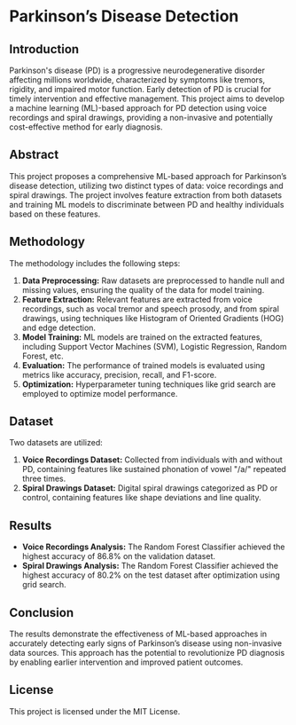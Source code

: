 # Parkinson’s Disease Detection

## Introduction
Parkinson's disease (PD) is a progressive neurodegenerative disorder affecting millions worldwide, characterized by symptoms like tremors, rigidity, and impaired motor function. Early detection of PD is crucial for timely intervention and effective management. This project aims to develop a machine learning (ML)-based approach for PD detection using voice recordings and spiral drawings, providing a non-invasive and potentially cost-effective method for early diagnosis.

## Abstract
This project proposes a comprehensive ML-based approach for Parkinson’s disease detection, utilizing two distinct types of data: voice recordings and spiral drawings. The project involves feature extraction from both datasets and training ML models to discriminate between PD and healthy individuals based on these features.

## Methodology
The methodology includes the following steps:
1. **Data Preprocessing:** Raw datasets are preprocessed to handle null and missing values, ensuring the quality of the data for model training.
2. **Feature Extraction:** Relevant features are extracted from voice recordings, such as vocal tremor and speech prosody, and from spiral drawings, using techniques like Histogram of Oriented Gradients (HOG) and edge detection.
3. **Model Training:** ML models are trained on the extracted features, including Support Vector Machines (SVM), Logistic Regression, Random Forest, etc.
4. **Evaluation:** The performance of trained models is evaluated using metrics like accuracy, precision, recall, and F1-score.
5. **Optimization:** Hyperparameter tuning techniques like grid search are employed to optimize model performance.

## Dataset
Two datasets are utilized:
1. **Voice Recordings Dataset:** Collected from individuals with and without PD, containing features like sustained phonation of vowel "/a/" repeated three times.
2. **Spiral Drawings Dataset:** Digital spiral drawings categorized as PD or control, containing features like shape deviations and line quality.

## Results
- **Voice Recordings Analysis:** The Random Forest Classifier achieved the highest accuracy of 86.8% on the validation dataset.
- **Spiral Drawings Analysis:** The Random Forest Classifier achieved the highest accuracy of 80.2% on the test dataset after optimization using grid search.

## Conclusion
The results demonstrate the effectiveness of ML-based approaches in accurately detecting early signs of Parkinson’s disease using non-invasive data sources. This approach has the potential to revolutionize PD diagnosis by enabling earlier intervention and improved patient outcomes.

## License
This project is licensed under the MIT License.
